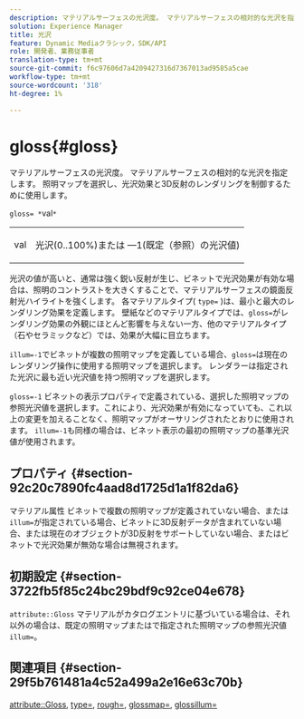 ```yaml
---
description: マテリアルサーフェスの光沢度。 マテリアルサーフェスの相対的な光沢を指定します。 照明マップを選択し、光沢効果と3D反射のレンダリングを制御するために使用します。
solution: Experience Manager
title: 光沢
feature: Dynamic Mediaクラシック，SDK/API
role: 開発者、業務従事者
translation-type: tm+mt
source-git-commit: f6c97606d7a4209427316d7367013ad9585a5cae
workflow-type: tm+mt
source-wordcount: '318'
ht-degree: 1%

---
```



# gloss{#gloss}

マテリアルサーフェスの光沢度。 マテリアルサーフェスの相対的な光沢を指定します。 照明マップを選択し、光沢効果と3D反射のレンダリングを制御するために使用します。

`gloss= *`val`*`

<table id="simpletable_82166CA080AD401180404462FB2407D7"> 
 <tr class="strow"> 
  <td class="stentry"> <p><span class="codeph"> <span class="varname"> val</span> </span> </p></td> 
  <td class="stentry"> <p>光沢(0..100%)または —1(既定（参照）の光沢値) </p></td> 
 </tr> 
</table>

光沢の値が高いと、通常は強く鋭い反射が生じ、ビネットで光沢効果が有効な場合は、照明のコントラストを大きくすることで、マテリアルサーフェスの鏡面反射光ハイライトを強くします。 各マテリアルタイプ( `type=` )は、最小と最大のレンダリング効果を定義します。 壁紙などのマテリアルタイプでは、`gloss=`がレンダリング効果の外観にほとんど影響を与えない一方、他のマテリアルタイプ（石やセラミックなど）では、効果が大幅に目立ちます。

`illum=-1`でビネットが複数の照明マップを定義している場合、`gloss=`は現在のレンダリング操作に使用する照明マップを選択します。 レンダラーは指定された光沢に最も近い光沢値を持つ照明マップを選択します。

`gloss=-1` ビネットの表示プロパティで定義されている、選択した照明マップの参照光沢値を選択します。これにより、光沢効果が有効になっていても、これ以上の変更を加えることなく、照明マップがオーサリングされたとおりに使用されます。 `illum=-1`も同様の場合は、ビネット表示の最初の照明マップの基準光沢値が使用されます。

## プロパティ {#section-92c20c7890fc4aad8d1725d1a1f82da6}

マテリアル属性 ビネットで複数の照明マップが定義されていない場合、または`illum=`が指定されている場合、ビネットに3D反射データが含まれていない場合、または現在のオブジェクトが3D反射をサポートしていない場合、またはビネットで光沢効果が無効な場合は無視されます。

## 初期設定 {#section-3722fb5f85c24bc29bdf9c92ce04e678}

`attribute::Gloss` マテリアルがカタログエントリに基づいている場合は、それ以外の場合は、既定の照明マップまたはで指定された照明マップの参照光沢値 `illum=`。

## 関連項目 {#section-29f5b761481a4c52a499a2e16e63c70b}

[attribute::Gloss](../../../../../ir-api/material-cat/image-rendering-api-ref/c-ir-material-catalog/c-ir-material-data-reference/r-ir-cat-gloss.md#reference-5277f62a67e2408ab94699aa712f1eeb),  [type=](../../../../../ir-api/http-protocol/image-rendering-api-ref/c-ir-http-protocol-ref/c-ir-http-protocol-command-reference/r-ir-http-type.md#reference-128c7de89e2d46838019b560f3f84a35),  [rough=](../../../../../ir-api/http-protocol/image-rendering-api-ref/c-ir-http-protocol-ref/c-ir-http-protocol-command-reference/r-ir-rough.md#reference-00add846b09f4dc39420bda1ca414180),  [glossmap=](../../../../../ir-api/http-protocol/image-rendering-api-ref/c-ir-http-protocol-ref/c-ir-http-protocol-command-reference/r-ir-glossmap.md#reference-99940148ae6a401482b2d03c68530f3a),  [glossillum=](../../../../../ir-api/http-protocol/image-rendering-api-ref/c-ir-http-protocol-ref/c-ir-http-protocol-command-reference/r-ir-http-illum.md#reference-8efe483a30684022bfe711eb73efbee6)
